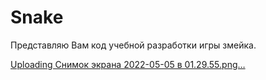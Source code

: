 # Snake

Представляю Вам код учебной разработки игры змейка.



[Uploading Снимок экрана 2022-05-05 в 01.29.55.png…]()
